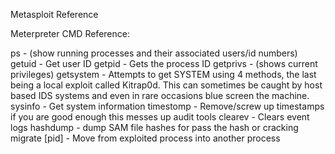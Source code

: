 Metasploit Reference






Meterpreter CMD Reference:

ps - (show running processes and their associated users/id numbers)
getuid - Get user ID
getpid - Gets the process ID
getprivs - (shows current privileges)
getsystem - Attempts to get SYSTEM using 4 methods, the last being a local exploit called Kitrap0d. This can sometimes be caught by host based IDS systems and even in rare occasions blue screen the machine.
sysinfo - Get system information
timestomp - Remove/screw up timestamps if you are good enough this messes up audit tools
clearev - Clears event logs
hashdump - dump SAM file hashes for pass the hash or cracking
migrate [pid] - Move from exploited process into another process